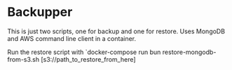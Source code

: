 # Backupper

This is just two scripts, one for backup and one for restore. Uses MongoDB and AWS command line client in a container.

Run the restore script with `docker-compose run bun restore-mongodb-from-s3.sh [s3://path_to_restore_from_here]